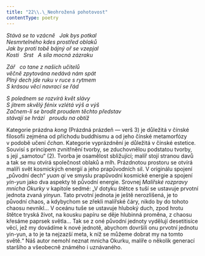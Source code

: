 ```yaml
---
title: "22\\.\_Neohrožená pohotovost"
contentType: poetry
---
```


<section>

_Stává se to vzácně   Jak bys potkal  
Nesmrtelného kdes prostřed oblaků  
Jak by proti tobě bájný oř se vzepjal  
Kosti   Srst   A síla mocná zázraku_

</section>

<section>

_Zář   co tane z našich učitelů  
věčně zpytována nedává nám spát  
Plný dech jde ruku v ruce s rytmem  
S krásou věcí navrací se řád_

</section>

<section>

_S polednem se rozvírá květ slávy  
S jitrem skvělý fénix vzlétá výš a výš  
Začnem-li se brodit proudem těchto představ  
stávají se hrází   proudu na obtíž_

</section>


<section>

Kategorie prázdna _kong_ (Prázdná prázdeň — verš 3) je důležitá v čínské filosofii zejména od příchodu buddhismu a od jeho čínské metamorfózy v podobě učení _čchan_. Kategorie vyprázdnění je důležitá v čínské estetice. Souvisí s principem zvnitřnění tvorby, se zduchovnělou podstatou tvorby, s její „samotou“ (2). Tvorba je osamělost sbližující; malíř stojí stranou davů a tak se mu otví­rá společnost oblaků a mlh. Prázdnotou prostoru se otvírá malíři svět kosmických energií a jeho prapůvodních sil. V originálu spojení „původní dech“ _yuan_ _qi_ ve smyslu prapůvodní kosmické energie a spojení _yin_\-_yun_ jako dva aspekty té původní energie. Srovnej _Malířské_ _rozpravy_ _mnicha_ _Okurky_ v kapitole sedmé: „V dotyku štětce s tuší se ustavuje prvotní jednota zvaná _yinyun_. Tato prvotní jednota je ještě nerozlišená, je to původní chaos, a kdybychom se zřekli malířské čáry, nikdo by do tohoto chaosu nevnikl… V oceánu tuše se ustavuje hluboký duch, zpod hrotu štětce tryská život, na kousku papíru se děje hlubinná proměna, z chaosu křesáme paprsek světla… Tak se z oné původní jednoty vydělují desetitisíce věcí, jež my dovádíme k nové jednotě, abychom dovršili onu prvotní jednotu yin-yun, a to je ta nejzazší meta, k níž se můžeme dobrat my na tomto světě.“ Náš autor nemohl neznat mnicha Okurku, malíře o několik generací staršího a všeobecně známého i uznávaného.

</section>

